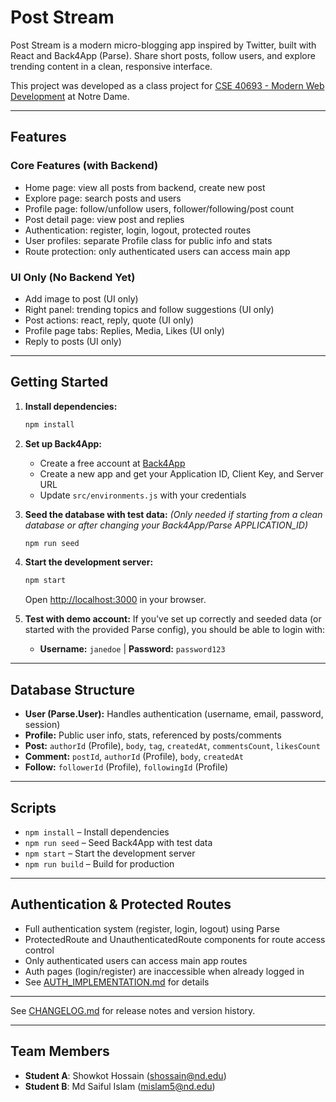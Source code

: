 
# Post Stream

Post Stream is a modern micro-blogging app inspired by Twitter, built with React and Back4App (Parse). Share short posts, follow users, and explore trending content in a clean, responsive interface.

This project was developed as a class project for [CSE 40693 - Modern Web Development](https://www.coursicle.com/nd/courses/CSE/40693/) at Notre Dame.

---

## Features

### Core Features (with Backend)
- Home page: view all posts from backend, create new post
- Explore page: search posts and users
- Profile page: follow/unfollow users, follower/following/post count
- Post detail page: view post and replies
- Authentication: register, login, logout, protected routes
- User profiles: separate Profile class for public info and stats
- Route protection: only authenticated users can access main app

### UI Only (No Backend Yet)
- Add image to post (UI only)
- Right panel: trending topics and follow suggestions (UI only)
- Post actions: react, reply, quote (UI only)
- Profile page tabs: Replies, Media, Likes (UI only)
- Reply to posts (UI only)

---

## Getting Started

1. **Install dependencies:**
   ```bash
   npm install
   ```
2. **Set up Back4App:**
   - Create a free account at [Back4App](https://www.back4app.com/)
   - Create a new app and get your Application ID, Client Key, and Server URL
   - Update `src/environments.js` with your credentials
3. **Seed the database with test data:**
   *(Only needed if starting from a clean database or after changing your Back4App/Parse APPLICATION_ID)*
   ```bash
   npm run seed
   ```
4. **Start the development server:**
   ```bash
   npm start
   ```
   Open [http://localhost:3000](http://localhost:3000) in your browser.

5. **Test with demo account:**
   If you've set up correctly and seeded data (or started with the provided Parse config), you should be able to login with:
   - **Username:** `janedoe` | **Password:** `password123`

---

## Database Structure

- **User (Parse.User):** Handles authentication (username, email, password, session)
- **Profile:** Public user info, stats, referenced by posts/comments
- **Post:** `authorId` (Profile), `body`, `tag`, `createdAt`, `commentsCount`, `likesCount`
- **Comment:** `postId`, `authorId` (Profile), `body`, `createdAt`
- **Follow:** `followerId` (Profile), `followingId` (Profile)

---

## Scripts
- `npm install` – Install dependencies
- `npm run seed` – Seed Back4App with test data
- `npm start` – Start the development server
- `npm run build` – Build for production

---

## Authentication & Protected Routes

- Full authentication system (register, login, logout) using Parse
- ProtectedRoute and UnauthenticatedRoute components for route access control
- Only authenticated users can access main app routes
- Auth pages (login/register) are inaccessible when already logged in
- See [AUTH_IMPLEMENTATION.md](./AUTH_IMPLEMENTATION.md) for details

---


See [CHANGELOG.md](./CHANGELOG.md) for release notes and version history.

---

## Team Members

- **Student A**: Showkot Hossain (shossain@nd.edu)
- **Student B**: Md Saiful Islam (mislam5@nd.edu)
